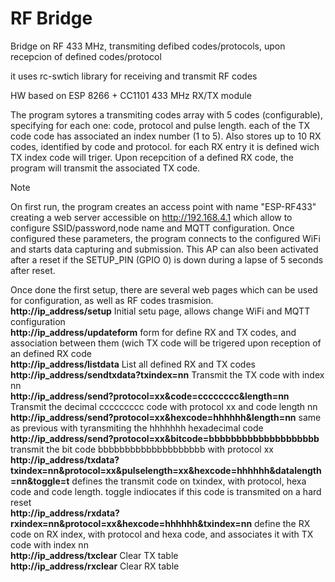 # RF Bridge
Bridge on RF 433 MHz, transmiting defibed codes/protocols, upon recepcion of defined codes/protocol

it uses rc-swtich library for receiving and transmit RF codes

HW based on ESP 8266 + CC1101 433 MHz RX/TX module

The program sytores a transmiting codes array with 5 codes (configurable), specifying for each one: code, protocol and pulse length. each of the TX code code has associated an index number (1 to 5). Also stores up to 10 RX codes, identified by code and protocol. for each RX entry it is defined wich TX index code will triger. Upon recepcition of a defined RX code, the program will transmit the associated TX code.

> [!NOTE]
> On first run, the program creates an access point with name "ESP-RF433" creating a web server accessible on http://192.168.4.1 which allow to configure SSID/password,node name and MQTT configuration. Once configured these parameters, the program connects to the configured WiFi and starts data capturing and submission. This AP can also been activated after a reset if the SETUP_PIN (GPIO 0) is down during a lapse of 5 seconds after reset.

Once done the first setup, there are several web pages which can be used for configuration, as well as RF codes trasmision.<br>
  **http://ip_address/setup**    Initial setu page, allows change WiFi and MQTT configuration<br>
  **http://ip_address/updateform**  form for define RX and TX codes, and association between them (wich TX code will be trigered upon reception of an defined RX code<br>
  **http://ip_address/listdata**    List all defined RX and TX codes<br>
  **http://ip_address/sendtxdata?txindex=nn**  Transmit the TX code with index nn<br>
  **http://ip_address/send?protocol=xx&code=cccccccc&length=nn** Transmit the decimal ccccccccc code with protocol xx and code length nn<br>
  **http://ip_address/send?protocol=xx&hexcode=hhhhhh&length=nn** same as previous with tyransmiting the hhhhhhh hexadecimal code<br>
  **http://ip_address/send?protocol=xx&bitcode=bbbbbbbbbbbbbbbbbbbb** transmit the bit code bbbbbbbbbbbbbbbbbbbb with protocol xx<br>
  **http://ip_address/txdata?txindex=nn&protocol=xx&pulselength=xx&hexcode=hhhhhh&datalength=nn&toggle=t** defines the transmit code on txindex, with protocol, hexa code and code length. toggle indiocates if this code is transmited on a hard reset<br>
  **http://ip_address/rxdata?rxindex=nn&protocol=xx&hexcode=hhhhhh&txindex=nn**  define the RX code on RX index, with protocol and hexa code, and associates it with TX code with index nn<br>
  **http://ip_address/txclear** Clear TX table<br>
  **http://ip_address/rxclear** Clear RX table<br>



